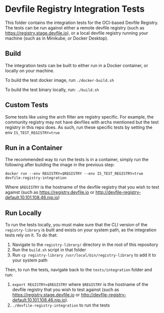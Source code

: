 # Devfile Registry Integration Tests

This folder contains the integration tests for the OCI-based Devfile Registry. The tests can be run against either a remote devfile registry (such as https://registry.stage.devfile.io), or a local devfile registry running your machine (such as in Minikube, or Docker Desktop).

## Build

The integration tests can be built to either run in a Docker container, or locally on your machine.

To build the test docker image, run `./docker-build.sh`

To build the test binary locally, run: `./build.sh`

## Custom Tests

Some tests like using the arch filter are registry specific. For example, the community registry may not have devfiles with archs mentioned but the test registry in this repo does. As such, run these specific tests by setting the env  `IS_TEST_REGISTRY=true`

## Run in a Container

The recommended way to run the tests is in a container, simply run the following after building the image in the previous step:
```
docker run --env REGISTRY=$REGISTRY --env IS_TEST_REGISTRY=true devfile-registry-integration
```

Where `$REGISTRY` is the hostname of the devfile registry that you wish to test against (such as https://registry.devfile.io or http://devfile-registry-default.10.101.108.46.nip.io)

## Run Locally

To run the tests locally, you must make sure that the CLI version of the `registry-library` is built and exists on your system path, as the integration tests rely on it. To do that:

1. Navigate to the `registry-library/` directory in the root of this repository
2. Run the `build.sh` script in that folder
3. Run `cp registry-library /usr/local/bin/registry-library` to add it to your system path

Then, to run the tests, navigate back to the `tests/integration` folder and run:
1. `export REGISTRY=$REGISTRY` where `$REGISTRY` is the hostname of the devfile registry that you wish to test against (such as https://registry.stage.devfile.io or http://devfile-registry-default.10.101.108.46.nip.io).
2. `./devfile-registry-integration` to run the tests 
